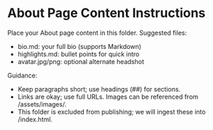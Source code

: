 # About Page Content Instructions

Place your About page content in this folder. Suggested files:

- bio.md: your full bio (supports Markdown)
- highlights.md: bullet points for quick intro
- avatar.jpg/png: optional alternate headshot

Guidance:
- Keep paragraphs short; use headings (##) for sections.
- Links are okay; use full URLs. Images can be referenced from /assets/images/.
- This folder is excluded from publishing; we will ingest these into /index.html.
